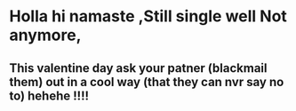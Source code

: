# Holla hi namaste ,Still single well Not anymore, 
## This valentine day ask your patner (blackmail them) out in a cool way (that they can nvr say no to) hehehe !!!!
